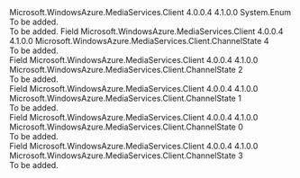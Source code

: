 <Type Name="ChannelState" FullName="Microsoft.WindowsAzure.MediaServices.Client.ChannelState">
  <TypeSignature Language="C#" Value="public enum ChannelState" />
  <TypeSignature Language="ILAsm" Value=".class public auto ansi sealed ChannelState extends System.Enum" />
  <TypeSignature Language="DocId" Value="T:Microsoft.WindowsAzure.MediaServices.Client.ChannelState" />
  <TypeSignature Language="VB.NET" Value="Public Enum ChannelState" />
  <TypeSignature Language="F#" Value="type ChannelState = " />
  <AssemblyInfo>
    <AssemblyName>Microsoft.WindowsAzure.MediaServices.Client</AssemblyName>
    <AssemblyVersion>4.0.0.4</AssemblyVersion>
    <AssemblyVersion>4.1.0.0</AssemblyVersion>
  </AssemblyInfo>
  <Base>
    <BaseTypeName>System.Enum</BaseTypeName>
  </Base>
  <Docs>
    <summary>To be added.</summary>
    <remarks>To be added.</remarks>
  </Docs>
  <Members>
    <Member MemberName="Deleting">
      <MemberSignature Language="C#" Value="Deleting" />
      <MemberSignature Language="ILAsm" Value=".field public static literal valuetype Microsoft.WindowsAzure.MediaServices.Client.ChannelState Deleting = int32(4)" />
      <MemberSignature Language="DocId" Value="F:Microsoft.WindowsAzure.MediaServices.Client.ChannelState.Deleting" />
      <MemberSignature Language="VB.NET" Value="Deleting" />
      <MemberSignature Language="F#" Value="Deleting = 4" Usage="Microsoft.WindowsAzure.MediaServices.Client.ChannelState.Deleting" />
      <MemberType>Field</MemberType>
      <AssemblyInfo>
        <AssemblyName>Microsoft.WindowsAzure.MediaServices.Client</AssemblyName>
        <AssemblyVersion>4.0.0.4</AssemblyVersion>
        <AssemblyVersion>4.1.0.0</AssemblyVersion>
      </AssemblyInfo>
      <ReturnValue>
        <ReturnType>Microsoft.WindowsAzure.MediaServices.Client.ChannelState</ReturnType>
      </ReturnValue>
      <MemberValue>4</MemberValue>
      <Docs>
        <summary>To be added.</summary>
      </Docs>
    </Member>
    <Member MemberName="Running">
      <MemberSignature Language="C#" Value="Running" />
      <MemberSignature Language="ILAsm" Value=".field public static literal valuetype Microsoft.WindowsAzure.MediaServices.Client.ChannelState Running = int32(2)" />
      <MemberSignature Language="DocId" Value="F:Microsoft.WindowsAzure.MediaServices.Client.ChannelState.Running" />
      <MemberSignature Language="VB.NET" Value="Running" />
      <MemberSignature Language="F#" Value="Running = 2" Usage="Microsoft.WindowsAzure.MediaServices.Client.ChannelState.Running" />
      <MemberType>Field</MemberType>
      <AssemblyInfo>
        <AssemblyName>Microsoft.WindowsAzure.MediaServices.Client</AssemblyName>
        <AssemblyVersion>4.0.0.4</AssemblyVersion>
        <AssemblyVersion>4.1.0.0</AssemblyVersion>
      </AssemblyInfo>
      <ReturnValue>
        <ReturnType>Microsoft.WindowsAzure.MediaServices.Client.ChannelState</ReturnType>
      </ReturnValue>
      <MemberValue>2</MemberValue>
      <Docs>
        <summary>To be added.</summary>
      </Docs>
    </Member>
    <Member MemberName="Starting">
      <MemberSignature Language="C#" Value="Starting" />
      <MemberSignature Language="ILAsm" Value=".field public static literal valuetype Microsoft.WindowsAzure.MediaServices.Client.ChannelState Starting = int32(1)" />
      <MemberSignature Language="DocId" Value="F:Microsoft.WindowsAzure.MediaServices.Client.ChannelState.Starting" />
      <MemberSignature Language="VB.NET" Value="Starting" />
      <MemberSignature Language="F#" Value="Starting = 1" Usage="Microsoft.WindowsAzure.MediaServices.Client.ChannelState.Starting" />
      <MemberType>Field</MemberType>
      <AssemblyInfo>
        <AssemblyName>Microsoft.WindowsAzure.MediaServices.Client</AssemblyName>
        <AssemblyVersion>4.0.0.4</AssemblyVersion>
        <AssemblyVersion>4.1.0.0</AssemblyVersion>
      </AssemblyInfo>
      <ReturnValue>
        <ReturnType>Microsoft.WindowsAzure.MediaServices.Client.ChannelState</ReturnType>
      </ReturnValue>
      <MemberValue>1</MemberValue>
      <Docs>
        <summary>To be added.</summary>
      </Docs>
    </Member>
    <Member MemberName="Stopped">
      <MemberSignature Language="C#" Value="Stopped" />
      <MemberSignature Language="ILAsm" Value=".field public static literal valuetype Microsoft.WindowsAzure.MediaServices.Client.ChannelState Stopped = int32(0)" />
      <MemberSignature Language="DocId" Value="F:Microsoft.WindowsAzure.MediaServices.Client.ChannelState.Stopped" />
      <MemberSignature Language="VB.NET" Value="Stopped" />
      <MemberSignature Language="F#" Value="Stopped = 0" Usage="Microsoft.WindowsAzure.MediaServices.Client.ChannelState.Stopped" />
      <MemberType>Field</MemberType>
      <AssemblyInfo>
        <AssemblyName>Microsoft.WindowsAzure.MediaServices.Client</AssemblyName>
        <AssemblyVersion>4.0.0.4</AssemblyVersion>
        <AssemblyVersion>4.1.0.0</AssemblyVersion>
      </AssemblyInfo>
      <ReturnValue>
        <ReturnType>Microsoft.WindowsAzure.MediaServices.Client.ChannelState</ReturnType>
      </ReturnValue>
      <MemberValue>0</MemberValue>
      <Docs>
        <summary>To be added.</summary>
      </Docs>
    </Member>
    <Member MemberName="Stopping">
      <MemberSignature Language="C#" Value="Stopping" />
      <MemberSignature Language="ILAsm" Value=".field public static literal valuetype Microsoft.WindowsAzure.MediaServices.Client.ChannelState Stopping = int32(3)" />
      <MemberSignature Language="DocId" Value="F:Microsoft.WindowsAzure.MediaServices.Client.ChannelState.Stopping" />
      <MemberSignature Language="VB.NET" Value="Stopping" />
      <MemberSignature Language="F#" Value="Stopping = 3" Usage="Microsoft.WindowsAzure.MediaServices.Client.ChannelState.Stopping" />
      <MemberType>Field</MemberType>
      <AssemblyInfo>
        <AssemblyName>Microsoft.WindowsAzure.MediaServices.Client</AssemblyName>
        <AssemblyVersion>4.0.0.4</AssemblyVersion>
        <AssemblyVersion>4.1.0.0</AssemblyVersion>
      </AssemblyInfo>
      <ReturnValue>
        <ReturnType>Microsoft.WindowsAzure.MediaServices.Client.ChannelState</ReturnType>
      </ReturnValue>
      <MemberValue>3</MemberValue>
      <Docs>
        <summary>To be added.</summary>
      </Docs>
    </Member>
  </Members>
</Type>